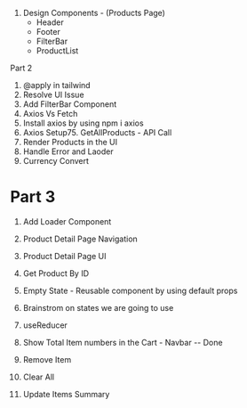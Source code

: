 

1. Design Components -
(Products Page)
    - Header
    - Footer
    - FilterBar
    - ProductList

Part 2

1. @apply in tailwind
2. Resolve UI Issue
3. Add FilterBar Component
4. Axios Vs Fetch
5. Install axios by using npm i axios
6. Axios Setup75. GetAllProducts - API Call
7. Render Products in the UI
8. Handle Error and Laoder
9. Currency Convert


# Part 3

1. Add Loader Component
2. Product Detail Page Navigation
3. Product Detail Page UI
4. Get Product By ID
5. Empty State - Reusable component by using default props
6. Brainstrom on states we are going to use
7. useReducer



1. Show Total Item numbers in the Cart - Navbar
    -- Done


2. Remove Item

3. Clear All

4. Update Items Summary
